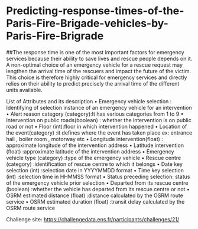 # Predicting-response-times-of-the-Paris-Fire-Brigade-vehicles-by-Paris-Fire-Brigrade

##The response time is one of the most important factors for emergency services because their ability to save lives and rescue people depends on it.
A non-optimal choice of an emergency vehicle for a rescue request may lengthen the arrival time of the rescuers and impact the future of the victim. This choice is therefore highly critical for emergency services and directly relies on their ability to predict precisely the arrival time of the different units available.

List of Attributes and its description
•	Emergency vehicle selection : Identifying of selection instance of an emergency vehicle for an intervention                                                                                                                           
•	Alert reason category (category):It has various categories from 1 to 9
•	Intervention on public roads(boolean) : whether the intervention is on public road or not 
•	 Floor (int):floor in which intervention happened 
•	 Location of the event(category) :it defines where the event has taken place ex: entrance    hall , boiler room , motorway etc
•	Longitude intervention(float) : approximate longitude of the intervention address
•	Latitude intervention (float) :approximate latitude of the intervention address
•	Emergency vehicle type (category) :type of the emergency vehicle
•	Rescue centre (category) :identification of rescue centre to which it belongs 
•	Date key selection (int) :selection date in YYYYMMDD format
•	Time key selection (int) :selection time in HHMMSS format
•	Status preceding selection: status of the emergency vehicle prior selection 
•	 Departed from its rescue centre (boolean) :whether the vehicle has departed from its rescue centre or not 
•	OSRM estimated distance (float) :distance calculated by the OSRM route service
•	OSRM estimated duration (float) :transit delay calculated by the OSRM route service

Challenge site: https://challengedata.ens.fr/participants/challenges/21/
